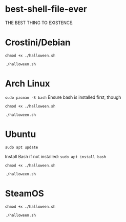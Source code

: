 # best-shell-file-ever
THE BEST THING TO EXISTENCE.

# Crostini/Debian
`chmod +x ./halloween.sh`

`./halloween.sh`
# Arch Linux
`sudo pacman -S bash`
Ensure bash is installed first, though

`chmod +x ./halloween.sh`

`./halloween.sh`
# Ubuntu
`sudo apt update`

Install Bash if not installed:
`sudo apt install bash`

`chmod +x ./halloween.sh`

`./halloween.sh`
# SteamOS
`chmod +x ./halloween.sh`

`./halloween.sh`
